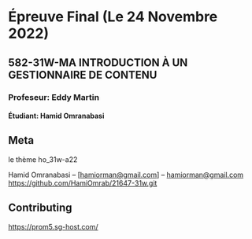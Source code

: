 # Épreuve Final (Le 24 Novembre 2022)
## 582-31W-MA INTRODUCTION À UN GESTIONNAIRE DE CONTENU
### Profeseur: Eddy Martin
#### Étudiant: Hamid Omranabasi

## Meta
le thème ho_31w-a22

Hamid Omranabasi – [hamiorman@gmail.com] – hamiorman@gmail.com
https://github.com/HamiOmrab/21647-31w.git

## Contributing
https://prom5.sg-host.com/